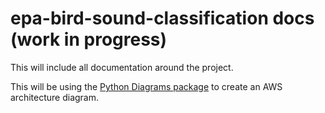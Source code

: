 # epa-bird-sound-classification docs (work in progress)

This will include all documentation around the project.

This will be using the [Python Diagrams package](https://diagrams.mingrammer.com/) to create an AWS architecture diagram.